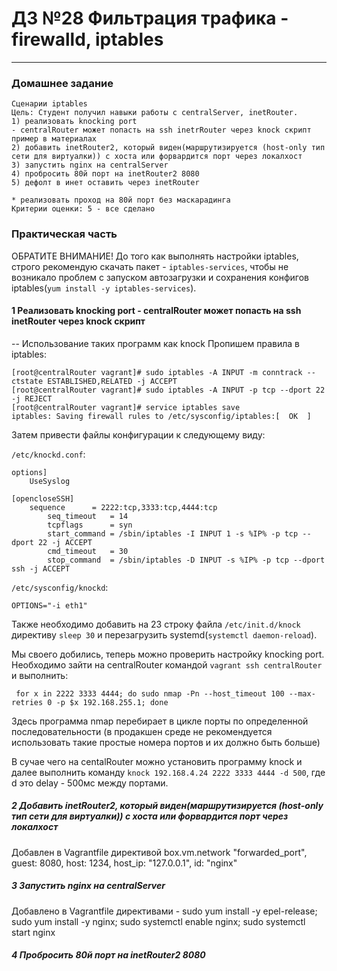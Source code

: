 # ДЗ №28 Фильтрация трафика - firewalld, iptables
--------------------------------------------------------------------------------------------
### Домашнее задание
```
Сценарии iptables
Цель: Студент получил навыки работы с centralServer, inetRouter.
1) реализовать knocking port
- centralRouter может попасть на ssh inetrRouter через knock скрипт
пример в материалах
2) добавить inetRouter2, который виден(маршрутизируется (host-only тип сети для виртуалки)) с хоста или форвардится порт через локалхост
3) запустить nginx на centralServer
4) пробросить 80й порт на inetRouter2 8080
5) дефолт в инет оставить через inetRouter

* реализовать проход на 80й порт без маскарадинга
Критерии оценки: 5 - все сделано 
```
### Практическая часть
ОБРАТИТЕ ВНИМАНИЕ! До того как выполнять настройки iptables, строго рекомендую скачать пакет - ```iptables-services```, чтобы не возникало проблем с запуском автозагрузки и сохранения конфигов iptables(```yum install -y iptables-services```).

#### 1 Реализовать knocking port - centralRouter может попасть на ssh inetRouter через knock скрипт
-- Использование таких программ как knock 
Пропишем правила в iptables:
```
[root@centralRouter vagrant]# sudo iptables -A INPUT -m conntrack --ctstate ESTABLISHED,RELATED -j ACCEPT
[root@centralRouter vagrant]# sudo iptables -A INPUT -p tcp --dport 22 -j REJECT
[root@centralRouter vagrant]# service iptables save
iptables: Saving firewall rules to /etc/sysconfig/iptables:[  OK  ]
```

Затем привести файлы конфигурации к следующему виду:

```/etc/knockd.conf```:

```
options]
	UseSyslog

[opencloseSSH]
	sequence      = 2222:tcp,3333:tcp,4444:tcp
        seq_timeout   = 14
        tcpflags      = syn
        start_command = /sbin/iptables -I INPUT 1 -s %IP% -p tcp --dport 22 -j ACCEPT
        cmd_timeout   = 30
        stop_command  = /sbin/iptables -D INPUT -s %IP% -p tcp --dport ssh -j ACCEPT
```

```/etc/sysconfig/knockd```:

```
OPTIONS="-i eth1"
```

Также необходимо добавить на 23 строку файла ```/etc/init.d/knock``` директиву ```sleep 30``` и перезагрузить systemd(```systemctl daemon-reload```). 

Мы своего добились, теперь можно проверить настройку knocking port. Необходимо зайти на centralRouter командой ```vagrant ssh centralRouter``` и выполнить:
```
 for x in 2222 3333 4444; do sudo nmap -Pn --host_timeout 100 --max-retries 0 -p $x 192.168.255.1; done
```
Здесь программа nmap перебирает в цикле порты по определенной последовательности (в продакшен среде не рекомендуется использовать такие простые номера портов и их должно быть больше)

В сучае чего на centalRouter можно установить программу knock и далее выполнить команду ```knock 192.168.4.24 2222 3333 4444 -d 500```, где d это delay - 500мс между портами.

##### 2 Добавить inetRouter2, который виден(маршрутизируется (host-only тип сети для виртуалки)) с хоста или форвардится порт через локалхост
 Добавлен в Vagrantfile директивой box.vm.network "forwarded_port", guest: 8080, host: 1234, host_ip: "127.0.0.1", id: "nginx" 

##### 3 Запустить nginx на centralServer
 Добавлено в Vagrantfile директивами - sudo yum install -y epel-release; sudo yum install -y nginx; sudo systemctl enable nginx; sudo systemctl start nginx 

##### 4 Пробросить 80й порт на inetRouter2 8080

